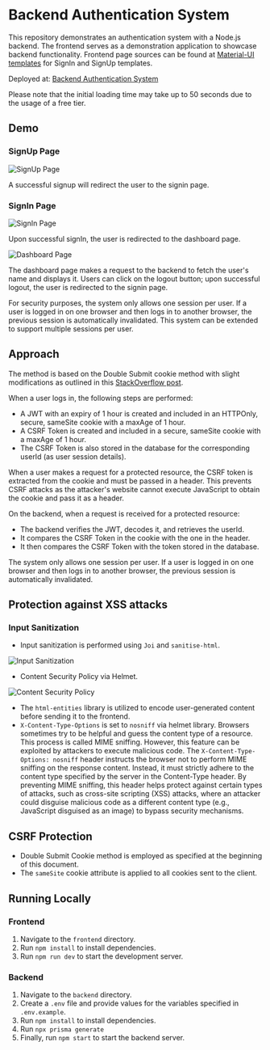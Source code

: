 # Backend Authentication System

This repository demonstrates an authentication system with a Node.js backend. The frontend serves as a demonstration application to showcase backend functionality. Frontend page sources can be found at [Material-UI templates](https://mui.com/material-ui/getting-started/templates/) for SignIn and SignUp templates.

Deployed at: [Backend Authentication System](https://backend-auth-3hz6.onrender.com)

Please note that the initial loading time may take up to 50 seconds due to the usage of a free tier.

## Demo

### SignUp Page

![SignUp Page](https://github.com/ishan2829/backend-auth/assets/169195981/9b15aeeb-f1d3-4b7d-8ebd-0a47a579054f)

A successful signup will redirect the user to the signin page.

### SignIn Page

![SignIn Page](https://github.com/ishan2829/backend-auth/assets/169195981/6136142b-a241-40d9-9978-af11f983895e)

Upon successful signIn, the user is redirected to the dashboard page.

![Dashboard Page](https://github.com/ishan2829/backend-auth/assets/169195981/b6b50570-f046-4b50-b1be-449fddfec1ac)

The dashboard page makes a request to the backend to fetch the user's name and displays it. Users can click on the logout button; upon successful logout, the user is redirected to the signin page.

For security purposes, the system only allows one session per user. If a user is logged in on one browser and then logs in to another browser, the previous session is automatically invalidated. This system can be extended to support multiple sessions per user.

## Approach

The method is based on the Double Submit cookie method with slight modifications as outlined in this [StackOverflow post](https://stackoverflow.com/a/37396572).

When a user logs in, the following steps are performed:
- A JWT with an expiry of 1 hour is created and included in an HTTPOnly, secure, sameSite cookie with a maxAge of 1 hour.
- A CSRF Token is created and included in a secure, sameSite cookie with a maxAge of 1 hour.
- The CSRF Token is also stored in the database for the corresponding userId (as user session details).

When a user makes a request for a protected resource, the CSRF token is extracted from the cookie and must be passed in a header. This prevents CSRF attacks as the attacker's website cannot execute JavaScript to obtain the cookie and pass it as a header.

On the backend, when a request is received for a protected resource:
- The backend verifies the JWT, decodes it, and retrieves the userId.
- It compares the CSRF Token in the cookie with the one in the header.
- It then compares the CSRF Token with the token stored in the database.

The system only allows one session per user. If a user is logged in on one browser and then logs in to another browser, the previous session is automatically invalidated.

## Protection against XSS attacks

### Input Sanitization

- Input sanitization is performed using `Joi` and `sanitise-html`.

![Input Sanitization](https://github.com/ishan2829/backend-auth/assets/169195981/0e41d67e-d716-46c3-b591-096ce4aaa7dc)

- Content Security Policy via Helmet.

![Content Security Policy](https://github.com/ishan2829/backend-auth/assets/169195981/0dc060a4-fb46-4683-a243-36a41016aee5)

- The `html-entities` library is utilized to encode user-generated content before sending it to the frontend.
- `X-Content-Type-Options` is set to `nosniff` via helmet library. Browsers sometimes try to be helpful and guess the content type of a resource. This process is called MIME sniffing. However, this feature can be exploited by attackers to execute malicious code. The `X-Content-Type-Options: nosniff` header instructs the browser not to perform MIME sniffing on the response content. Instead, it must strictly adhere to the content type specified by the server in the Content-Type header. By preventing MIME sniffing, this header helps protect against certain types of attacks, such as cross-site scripting (XSS) attacks, where an attacker could disguise malicious code as a different content type (e.g., JavaScript disguised as an image) to bypass security mechanisms.

## CSRF Protection

- Double Submit Cookie method is employed as specified at the beginning of this document.
- The `sameSite` cookie attribute is applied to all cookies sent to the client.



## Running Locally

### Frontend

1. Navigate to the `frontend` directory.
2. Run `npm install` to install dependencies.
3. Run `npm run dev` to start the development server.

### Backend

1. Navigate to the `backend` directory.
2. Create a `.env` file and provide values for the variables specified in `.env.example`.
3. Run `npm install` to install dependencies.
4. Run `npx prisma generate`
5. Finally, run `npm start` to start the backend server.
